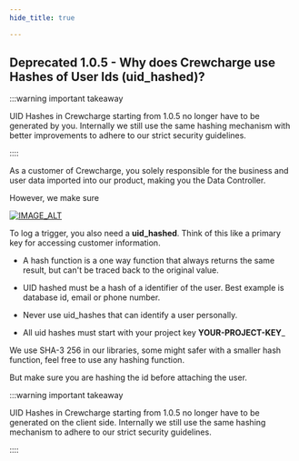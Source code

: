 ```yaml
---
hide_title: true

---
```


## Deprecated 1.0.5  - Why does Crewcharge use Hashes of User Ids (uid_hashed)? 

:::warning important takeaway 

UID Hashes in Crewcharge starting from 1.0.5 no longer have to be generated by you.
Internally we still use the same hashing mechanism with better improvements to adhere to our strict security guidelines. 

:::: 


As a customer of Crewcharge, you solely responsible for the business and user data imported into our product,
making you the Data Controller.

However, we make sure 

[![IMAGE_ALT](https://i.imgur.com/QxYOMIk.png)](https://www.youtube.com/watch?v=ETVumUXvs94&feature=youtu.be)

To log a trigger, you also need a **uid_hashed**.
Think of this like a primary key for accessing customer information.

- A hash function is a one way function that always returns the same result, but
  can&apos;t be traced back to the original value.

- UID hashed must be a hash of a identifier of the user. Best example is database
  id, email or phone number.

- Never use uid_hashes that can identify a user personally.

- All uid hashes must start with your project key **YOUR-PROJECT-KEY**_

We use SHA-3 256 in our libraries, some might safer with a smaller hash function, feel free to use any
hashing function.

But make sure you are hashing the id before attaching the user.

:::warning important takeaway

UID Hashes in Crewcharge starting from 1.0.5 no longer have to be generated on the client side.
Internally we still use the same hashing mechanism to adhere to our strict security guidelines.

:::: 